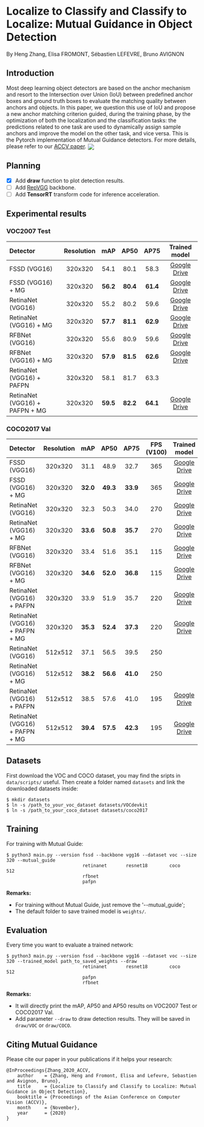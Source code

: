 # Localize to Classify and Classify to Localize: Mutual Guidance in Object Detection
By Heng Zhang, Elisa FROMONT, Sébastien LEFEVRE, Bruno AVIGNON
## Introduction
Most deep learning object detectors are based on the anchor mechanism and resort to the Intersection over Union (IoU) between predefined anchor boxes and ground truth boxes to evaluate the matching quality between anchors and objects. In this paper, we question this use of IoU and propose a new anchor matching criterion guided, during the training phase, by the optimization of both the localization and the classification tasks: the predictions related to one task are used to dynamically assign sample anchors and improve the model on the other task, and vice versa. This is the Pytorch implementation of Mutual Guidance detectors. For more details, please refer to our [ACCV paper](https://openaccess.thecvf.com/content/ACCV2020/html/Zhang_Localize_to_Classify_and_Classify_to_Localize_Mutual_Guidance_in_ACCV_2020_paper.html).
<img align="center" src="https://github.com/zhangheng19931123/MutualGuide/blob/master/doc/compare.png">
&nbsp;
&nbsp;

## Planning
- [x] Add **draw** function to plot detection results.
- [ ] Add [RepVGG](https://arxiv.org/abs/2101.03697) backbone.
- [ ] Add **TensorRT** transform code for inference acceleration.
## Experimental results
### VOC2007 Test
| **Detector** | **Resolution** | **mAP** | **AP50** | **AP75** | **Trained model** |
|:-------|:-----:|:-------:|:-------:|:-------:|:-------:|
| FSSD (VGG16) | 320x320 | 54.1 | 80.1 | 58.3 | [Google Drive](https://drive.google.com/file/d/1IOTIyS9hZY7-g3RP2p3OkcVmtGdmWJIc/view?usp=sharing) |
| FSSD (VGG16) + MG | 320x320 | **56.2** | **80.4** | **61.4** | [Google Drive](https://drive.google.com/file/d/1bFVrBPPQDymstgjwlss3AUK6WrN-iszr/view?usp=sharing) |
| RetinaNet (VGG16) | 320x320 | 55.2 | 80.2 | 59.6 | [Google Drive](https://drive.google.com/file/d/1c3bGwtFRD9GvxdyqDq1jknlZvRPpxjUi/view?usp=sharing) |
| RetinaNet (VGG16) + MG | 320x320 | **57.7** | **81.1** | **62.9** | [Google Drive](https://drive.google.com/file/d/1vviR8H6xHfvY5Q4DDmZQ-lWLjEpPqrLr/view?usp=sharing) |
| RFBNet (VGG16) | 320x320 | 55.6 | 80.9 | 59.6 | [Google Drive](https://drive.google.com/file/d/1MOM4pTh4TQ1l3ADFqT-BLL9RoSJK33v3/view?usp=sharing) |
| RFBNet (VGG16) + MG | 320x320 | **57.9** | **81.5** | **62.6** | [Google Drive](https://drive.google.com/file/d/1Nb6NPa4aNfz49NhGeTTfgW2vR-UVUzIz/view?usp=sharing) |
| RetinaNet (VGG16) + PAFPN | 320x320 | 58.1 | 81.7 | 63.3 | |
| RetinaNet (VGG16) + PAFPN + MG | 320x320 | **59.5** | **82.2** | **64.1** | [Google Drive](https://drive.google.com/file/d/1CQtVaMJctxNgmbNp9N-R8KH0gCOQhhPP/view?usp=sharing) |
### COCO2017 Val
| **Detector** | **Resolution** | **mAP** | **AP50** | **AP75** | **FPS** (V100) | **Trained model** |
|:-------|:-----:|:-------:|:-------:|:-------:|:-------:|:-------:|
| FSSD (VGG16) | 320x320 | 31.1 | 48.9 | 32.7 | 365 | [Google Drive](https://drive.google.com/file/d/1i6frTMPX1Bi-OpTZEyRYsPQTnAPyEplb/view?usp=sharing) |
| FSSD (VGG16) + MG | 320x320 | **32.0** | **49.3** | **33.9** | 365 | [Google Drive](https://drive.google.com/file/d/1bSOTSRMPkc6WDiL8AdKtvaZKbxtbEGFp/view?usp=sharing) |
| RetinaNet (VGG16) | 320x320 | 32.3 | 50.3 | 34.0 | 270 | [Google Drive](https://drive.google.com/file/d/1Gx0I1sTqgFmUtQln0NPrT4_k9x2VCIUM/view?usp=sharing) |
| RetinaNet (VGG16) + MG | 320x320 | **33.6** | **50.8** | **35.7** | 270 | [Google Drive](https://drive.google.com/file/d/12Af5Pz-Zsl8oww7NjDmjWjvT0br6zFTn/view?usp=sharing) |
| RFBNet (VGG16) | 320x320 | 33.4 | 51.6 | 35.1 | 115 | [Google Drive](https://drive.google.com/file/d/1KnNcYBCKA53MJ70rpRoMk-Q247FVTH4K/view?usp=sharing) |
| RFBNet (VGG16) + MG | 320x320 | **34.6** | **52.0** | **36.8** | 115 | [Google Drive](https://drive.google.com/file/d/1rZ_hKWLGASDlRKNEEdAA5V0vb6st5Sqk/view?usp=sharing) |
| RetinaNet (VGG16) + PAFPN | 320x320 | 33.9 | 51.9 | 35.7 | 220 | [Google Drive](https://drive.google.com/file/d/13zBaiJ7LvlvPBogKB069OPhuV6JLKZzg/view?usp=sharing) |
| RetinaNet (VGG16) + PAFPN + MG | 320x320 | **35.3** | **52.4** | **37.3** | 220 | [Google Drive](https://drive.google.com/file/d/1IC18t7wnnm1Wk8q9UpkPzGy2-g68_uyY/view?usp=sharing) |
| RetinaNet (VGG16) | 512x512 | 37.1 | 56.5 | 39.5 | 250 | |
| RetinaNet (VGG16) + MG | 512x512 | **38.2** | **56.6** | **41.0** | 250 | |
| RetinaNet (VGG16) + PAFPN | 512x512 | 38.5 | 57.6 | 41.0 | 195 | [Google Drive](https://drive.google.com/file/d/1yBllIGiix3FF5njQzV39Uhbz4dSAJrgO/view?usp=sharing) |
| RetinaNet (VGG16) + PAFPN + MG | 512x512 | **39.4** | **57.5** | **42.3** | 195 | [Google Drive](https://drive.google.com/file/d/1kj0auR9w2zZeSSffFuS-MS0pX07Ro61T/view?usp=sharing) |
## Datasets
First download the VOC and COCO dataset, you may find the sripts in `data/scripts/` useful.
Then create a folder named `datasets` and link the downloaded datasets inside:
```Shell
$ mkdir datasets
$ ln -s /path_to_your_voc_dataset datasets/VOCdevkit
$ ln -s /path_to_your_coco_dataset datasets/coco2017
```
## Training
For training with Mutual Guide:
```Shell
$ python3 main.py --version fssd --backbone vgg16 --dataset voc --size 320 --mutual_guide
                            retinanet       resnet18        coco       512
                            rfbnet
                            pafpn
```
**Remarks:**

- For training without Mutual Guide, just remove the '--mutual_guide';
- The default folder to save trained model is `weights/`.
## Evaluation
Every time you want to evaluate a trained network:
```Shell
$ python3 main.py --version fssd --backbone vgg16 --dataset voc --size 320 --trained_model path_to_saved_weights --draw
                            retinanet       resnet18        coco       512
                            pafpn
                            rfbnet
```
**Remarks:**

- It will directly print the mAP, AP50 and AP50 results on VOC2007 Test or COCO2017 Val.
- Add parameter `--draw` to draw detection results. They will be saved in `draw/VOC` or  `draw/COCO`.

## Citing Mutual Guidance

Please cite our paper in your publications if it helps your research:

    @InProceedings{Zhang_2020_ACCV,
        author    = {Zhang, Heng and Fromont, Elisa and Lefevre, Sebastien and Avignon, Bruno},
        title     = {Localize to Classify and Classify to Localize: Mutual Guidance in Object Detection},
        booktitle = {Proceedings of the Asian Conference on Computer Vision (ACCV)},
        month     = {November},
        year      = {2020}
    }
